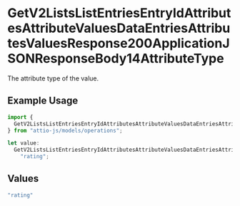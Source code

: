 # GetV2ListsListEntriesEntryIdAttributesAttributeValuesDataEntriesAttributesValuesResponse200ApplicationJSONResponseBody14AttributeType

The attribute type of the value.

## Example Usage

```typescript
import {
  GetV2ListsListEntriesEntryIdAttributesAttributeValuesDataEntriesAttributesValuesResponse200ApplicationJSONResponseBody14AttributeType,
} from "attio-js/models/operations";

let value:
  GetV2ListsListEntriesEntryIdAttributesAttributeValuesDataEntriesAttributesValuesResponse200ApplicationJSONResponseBody14AttributeType =
    "rating";
```

## Values

```typescript
"rating"
```